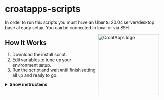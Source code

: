 # croatapps-scripts

In order to run this scripts you must have an Ubuntu 20.04 server/desktop base already setup. You can be connected in local or via SSH.

<img src="https://avatars.githubusercontent.com/u/37509725?v=4" align="right"
     alt="CroatApps logo" width="200" height="200">

## How It Works

1. Download the install script.
2. Edit variables to tune up your environment setup.
3. Run the script and wait until finish setting all up and ready to go.

<details><summary><b>Show instructions</b></summary>

### Download

Choose A or B from below using `wget` or `curl` for download.

A. Download it using `wget`:

wget https://github.com/CroatApps/croatapps-scripts/raw/main/install_croat.sh


B. Download it using `curl`:

curl https://github.com/CroatApps/croatapps-scripts/raw/main/install_croat.sh



### Edit variables

For configuring the variables, we will be using `nano`, but you can chose whatever editing tools like.

1. Edit using `nano`:

    ```sh
     nano -l install_croat.sh
    ```

2. The most important variables are between lines 8-12, this ones tells the script if it will be a simple node, needs a wallet, it needs the pool setup... Please do not edit lines below line 40 unless you know what you are doing.


### Run it

1. Make it executable

    ```sh
     chmod +x install_croat.sh
    ```

2. Run must be done with `sudo` rights but can't be done under user `root` account:

    ```sh
     sudo ./install_croat.sh
    ```

### Ending

1. Leave the script running, depending on what you have selected it can take up to several hours.
2. At the end will notify when it's all done and fully setup or will print errors in console with exitting the script.
